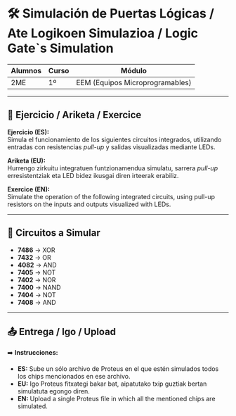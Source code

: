 # 🛠️ Simulación de Puertas Lógicas / Ate Logikoen Simulazioa / Logic Gate`s Simulation 

| **Alumnos** | **Curso** | **Módulo** |
|-------------|-----------|------------|
| 2ME         | 1º        | EEM (Equipos Microprogramables) |

---

## 📌 Ejercicio / Ariketa / Exercice

**Ejercicio (ES):**  
Simula el funcionamiento de los siguientes circuitos integrados, utilizando entradas con resistencias *pull-up* y salidas visualizadas mediante LEDs.  

**Ariketa (EU):**  
Hurrengo zirkuitu integratuen funtzionamendua simulatu, sarrera *pull-up* erresistentziak eta LED bidez ikusgai diren irteerak erabiliz.  

**Exercice (EN):**  
Simulate the operation of the following integrated circuits, using pull-up resistors on the inputs and outputs visualized with LEDs.  

---

## 🔲 Circuitos a Simular

- **7486** → XOR  
- **7432** → OR  
- **4082** → AND
- **7405** → NOT
- **7402** → NOR  
- **7400** → NAND  
- **7404** → NOT  
- **7408** → AND  

---

## 📤 Entrega / Igo / Upload  

➡️ **Instrucciones:**  

- **ES:** Sube un sólo archivo de Proteus en el que estén simulados todos los chips mencionados en ese archivo.  
- **EU:** Igo Proteus fitxategi bakar bat, aipatutako txip guztiak bertan simulatuta egongo diren.  
- **EN:** Upload a single Proteus file in which all the mentioned chips are simulated.  


